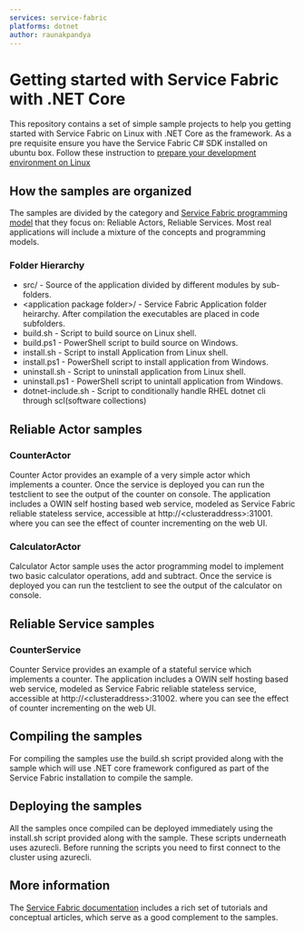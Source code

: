 ```yaml
---
services: service-fabric
platforms: dotnet
author: raunakpandya
---
```


# Getting started with Service Fabric with .NET Core

This repository contains a set of simple sample projects to help you getting started with Service Fabric on Linux with .NET Core as the framework. As a pre requisite ensure you have the Service Fabric C# SDK installed on ubuntu box. Follow these instruction to [prepare your development environment on Linux][service-fabric-Linux-getting-started]

## How the samples are organized

The samples are divided by the category and [Service Fabric programming model][service-fabric-programming-models] that they focus on: Reliable Actors, Reliable Services. Most real applications will include a mixture of the concepts and programming models.

### Folder Hierarchy
* src/ - Source of the application divided by different modules by sub-folders.  
* &lt;application package folder&gt;/ - Service Fabric Application folder heirarchy. After compilation the executables are placed in code subfolders.  
* build.sh - Script to build source on Linux shell.  
* build.ps1 - PowerShell script to build source on Windows.  
* install.sh - Script to install Application from Linux shell.  
* install.ps1 - PowerShell script to install application from Windows.  
* uninstall.sh - Script to uninstall application from Linux shell.  
* uninstall.ps1 - PowerShell script to unintall application from Windows.
* dotnet-include.sh - Script to conditionally handle RHEL dotnet cli through scl(software collections)

## Reliable Actor samples
### CounterActor

Counter Actor provides an example of a very simple actor which implements a counter. Once the service is deployed you can run the testclient to see the output of the counter on console. 
The application includes a OWIN self hosting based web service, modeled as Service Fabric reliable stateless service, accessible at http://&lt;clusteraddress&gt;:31001. where you can see the effect of counter incrementing on the web UI.

### CalculatorActor

Calculator Actor sample uses the actor programming model to implement two basic calculator operations, add and subtract. Once the service is deployed you can run the testclient to see the output of the calculator on console.

## Reliable Service samples
### CounterService

Counter Service provides an example of a stateful service which implements a counter.
The application includes a OWIN self hosting based web service, modeled as Service Fabric reliable stateless service, accessible at http://&lt;clusteraddress&gt;:31002. where you can see the effect of counter incrementing on the web UI.

## Compiling the samples
For compiling the samples use the build.sh script provided along with the sample which will use .NET core framework configured as part of the Service Fabric installation to compile the sample.

## Deploying the samples
All the samples once compiled can be deployed immediately using the install.sh script provided along with the sample. These scripts underneath uses azurecli. Before running the scripts you need to first connect to the cluster using azurecli.

## More information

The [Service Fabric documentation][service-fabric-docs] includes a rich set of tutorials and conceptual articles, which serve as a good complement to the samples.

<!-- Links -->

[service-fabric-programming-models]: https://azure.microsoft.com/en-us/documentation/articles/service-fabric-choose-framework/
[service-fabric-docs]: http://aka.ms/servicefabricdocs
[service-fabric-Linux-getting-started]: https://azure.microsoft.com/en-us/documentation/articles/service-fabric-get-started-linux/
